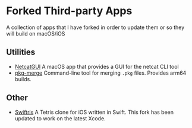 # Forked Third-party Apps
A collection of apps that I have forked in order to update them or so they will build on macOS/iOS 

## Utilities

- [NetcatGUI](https://github.com/shinra-electric/netcatgui) A macOS app that provides a GUI for the netcat CLI tool
- [pkg-merge]() Command-line tool for merging `.pkg` files. Provides arm64 builds.

## Other

- [Swiftris](https://github.com/shinra-electric/Swiftris) A Tetris clone for iOS written in Swift. This fork has been updated to work on the latest Xcode.